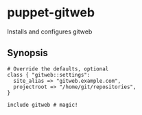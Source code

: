 # puppet-gitweb #

Installs and configures gitweb

## Synopsis ##

    # Override the defaults, optional
    class { "gitweb::settings":
      site_alias => "gitweb.example.com",
      projectroot => "/home/git/repositories",
    }

    include gitweb # magic!
